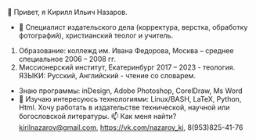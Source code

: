 👋 Привет, я Кирилл Ильич Назаров.
- 👀 Специалист издательского дела (корректура, верстка, обработку фотографий), христианский теолог и учитель.
1. Образование: коллежд им. Ивана Федорова, Москва – среднее специальное 2006 – 2008 гг.
2. Миссионерский институт, Екатеринбург 2017 – 2023 - теология.
ЯЗЫКИ: Русский, Английский - чтение со словарем. 
- Знаю программы: inDesign, Adobe Photoshop, CorelDraw, Ms Word
- 🌱 Изучаю интересуюсь технологиями: Linux/BASH, LaTeX, Python, Html.
Хочу работать в издательстве технической, научной или богословской литературы.
📫 Как меня найти? kirilnazarov@gmail.com, https://vk.com/nazarov_ki, 8(953)825-41-76

<!---
NazarovKI/NazarovKI is a ✨ special ✨ repository because its `README.md` (this file) appears on your GitHub profile.
You can click the Preview link to take a look at your changes.
--->

